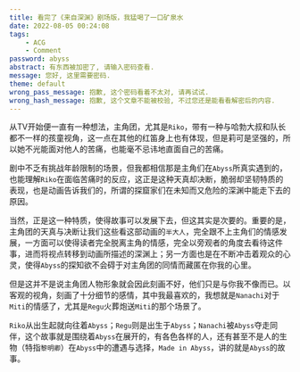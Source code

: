```yaml
---
title: 看完了《来自深渊》剧场版，我猛喝了一口矿泉水
date: 2022-08-05 00:24:08
tags:
    - ACG
    - Comment
password: abyss
abstract: 有东西被加密了, 请输入密码查看.
message: 您好, 这里需要密码.
theme: default
wrong_pass_message: 抱歉, 这个密码看着不太对, 请再试试.
wrong_hash_message: 抱歉, 这个文章不能被校验, 不过您还是能看看解密后的内容.
---
```


从TV开始便一直有一种想法，主角团，尤其是`Riko`，带有一种与哈勃大叔和队长都不一样的孩童视角，这一点在其他的红笛身上也有体现，但是莉可是坚强的，所以她不光能面对他人的苦痛，也能毫不忌讳地直面自己的苦痛。

剧中不乏有挑战年龄限制的场景，但我都相信那是主角们在`Abyss`所真实遇到的，也能理解`Riko`在面临苦痛时的反应，这正是这种天真却决断，脆弱却坚韧特质的表现，也是动画告诉我们的，所谓的探窟家们在未知而又危险的深渊中能走下去的原因。

当然，正是这一种特质，使得故事可以发展下去，但这其实是次要的。重要的是，主角团的天真与决断让我们这些看这部动画的`半大人`，完全跟不上主角们的情感发展，一方面可以使得读者完全脱离主角的情感，完全以旁观者的角度去看待这件事，进而将视点转移到动画所描述的深渊上；另一方面也是在不断冲击着观众的心灵，使得`Abyss`的探知欲不会碍于对主角团的同情而藏匿在你我的心里。

但是这并不是说主角团人物形象就会因此刻画不好，他们只是与你我不像而已。以客观的视角，刻画了十分细节的感情，其中我最喜欢的，我想就是`Nanachi`对于`Miti`的情感了，尤其是`Regu`火葬炮送`Miti`的那个场景了。

`Riko`从出生起就向往着`Abyss`；`Regu`则是出生于`Abyss`；`Nanachi`被`Abyss`夺走同伴，这个故事就是围绕着`Abyss`在展开的，有各色各样的人，还有甚至不是人的生物（特指`黎明卿`）在`Abyss`中的遭遇与选择，`Made in Abyss`，讲的就是`Abyss`的故事。